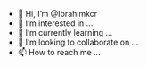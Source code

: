 - 👋 Hi, I’m @Ibrahimkcr
- 👀 I’m interested in ...
- 🌱 I’m currently learning ...
- 💞️ I’m looking to collaborate on ...
- 📫 How to reach me ...

<!---
Ibrahimkcr/Ibrahimkcr is a ✨ special ✨ repository because its `README.md` (this file) appears on your GitHub profile.
You can click the Preview link to take a look at your changes.
--->
